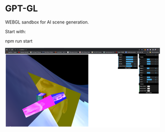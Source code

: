 # GPT-GL
WEBGL sandbox for AI scene generation.

Start with: 

npm run start

![](Screenshot%202023-04-12%20111349.png)
